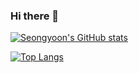 ### Hi there 👋

<!--
**Seongyoon-Jung/Seongyoon-Jung** is a ✨ _special_ ✨ repository because its `README.md` (this file) appears on your GitHub profile.

Here are some ideas to get you started:

- 🔭 I’m currently working on ...
- 🌱 I’m currently learning ...
- 👯 I’m looking to collaborate on ...
- 🤔 I’m looking for help with ...
- 💬 Ask me about ...
- 📫 How to reach me: ...
- 😄 Pronouns: ...
- ⚡ Fun fact: ...
-->




[![Seongyoon's GitHub stats](https://github-readme-stats.vercel.app/api?username=Seongyoon-Jung)](https://github.com/Seongyoon-Jung/github-readme-stats?theme=rose_pine)

[![Top Langs](https://github-readme-stats.vercel.app/api/top-langs/?username=Seongyoon-Jung)](https://github.com/Seongyoon-Jung/github-readme-stats)
